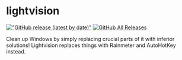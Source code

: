 # lightvision

[!["GitHub release (latest by date)"](https://img.shields.io/github/v/release/sctanf/lightvison?style=flat-square)](https://github.com/sctanf/lightvison/releases/latest) 
[![GitHub All Releases](https://img.shields.io/github/downloads/sctanf/lightvison/total?style=flat-square)](https://github.com/sctanf/lightvison/releases)

Clean up Windows by simply replacing crucial parts of it with inferior solutions!
Lightvision replaces things with Rainmeter and AutoHotKey instead.
